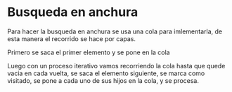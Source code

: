 # Busqueda en anchura

Para hacer la busqueda en anchura se usa una cola para imlementarla, 
de esta manera el recorrido se hace por capas.

Primero se saca el primer elemento y se pone en la cola

Luego con un proceso iterativo vamos recorriendo la cola hasta que quede vacia
en cada vuelta, se saca el elemento siguiente, se marca como visitado, se 
pone a cada uno de sus hijos en la cola, y se procesa.
